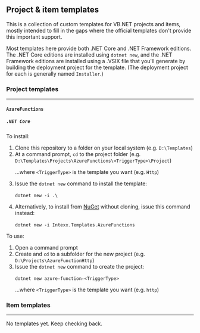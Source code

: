 ## Project & item templates
This is a collection of custom templates for VB.NET projects and items, mostly intended to fill in the gaps where the official templates don't provide this important support.

Most templates here provide both .NET Core and .NET Framework editions. The .NET Core editions are installed using `dotnet new`, and the .NET Framework editions are installed using a .VSIX file that you'll generate by building the deployment project for the template. (The deployment project for each is generally named `Installer`.)

### Project templates
---
#### `AzureFunctions`
##### *`.NET Core`*
To install:

1. Clone this repository to a folder on your local system (e.g. `D:\Templates`)
2. At a command prompt, `cd` to the project folder (e.g. `D:\Templates\Projects\AzureFunctions\<TriggerType>\Project`)

&nbsp;&nbsp;&nbsp;&nbsp;&nbsp;&nbsp;...where `<TriggerType>` is the template you want (e.g. `Http`)

3. Issue the `dotnet new` command to install the template:

&nbsp;&nbsp;&nbsp;&nbsp;&nbsp;&nbsp;`dotnet new -i .\`

4. Alternatively, to install from [NuGet](https://www.nuget.org/packages/Intexx.Templates.AzureFunctions) without cloning, issue this command instead:

&nbsp;&nbsp;&nbsp;&nbsp;&nbsp;&nbsp;`dotnet new -i Intexx.Templates.AzureFunctions`

To use:

1. Open a command prompt
2. Create and `cd` to a subfolder for the new project (e.g. `D:\Projects\AzureFunctionHttp`)
3. Issue the `dotnet new` command to create the project:

&nbsp;&nbsp;&nbsp;&nbsp;&nbsp;&nbsp;`dotnet new azure-function-<TriggerType>`

&nbsp;&nbsp;&nbsp;&nbsp;&nbsp;&nbsp;...where `<TriggerType>` is the template you want (e.g. `http`)


### Item templates
---
No templates yet. Keep checking back.
